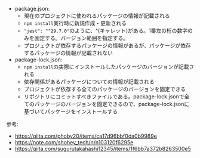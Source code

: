 - package.json:
  - 現在のプロジェクトに使われるパッケージの情報が記載される
  - `npm install`実行時に新規作成・更新される
  - `"jest": "^29.7.0"`のように、^(キャレット)がある。1番左の桁の数字のみを固定する。バージョン範囲を指定する。
  - プロジェクトが依存するパッケージの情報があるが、パッケージが依存するパッケージの情報が記載されない
- package-lock.json:
  - `npm install`の実際にインストールしたパッケージのバージョンが記載される
  - 依存関係があるパッケージについての情報が記載される
  - プロジェクトが依存する全てのパッケージのバージョンを固定できる
  - リポジトリにコミットすべきファイルである。package-lock.jsonで全てのパッケージのバージョンを固定できるので、package-lock.jsonに基づいてパッケージをインストールする

参考:

- https://qiita.com/phoby20/items/ca17d96bbf0da0b9989e
- https://note.com/shohey_tech/n/n103120f6295e
- https://qiita.com/sugurutakahashi12345/items/1f6bb7a372b8263500e5
